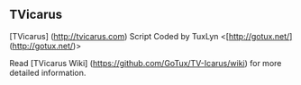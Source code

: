 ## TVicarus
[TVicarus] (http://tvicarus.com) Script Coded by TuxLyn <[http://gotux.net/] (http://gotux.net/)>

Read [TVicarus Wiki] (https://github.com/GoTux/TV-Icarus/wiki) for more detailed information.

